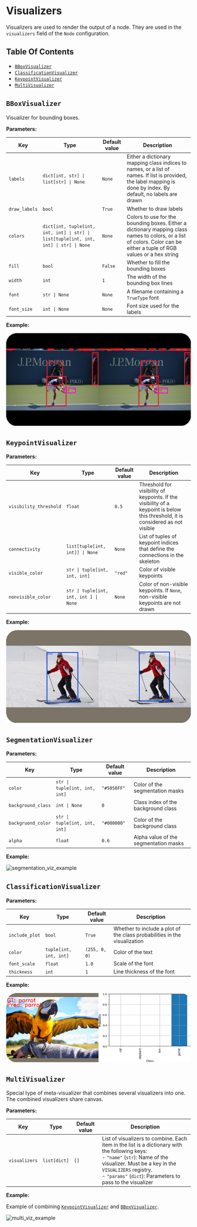 # Visualizers

Visualizers are used to render the output of a node. They are used in the `visualizers` field of the `Node` configuration.

## Table Of Contents

- [`BBoxVisualizer`](#bboxvisualizer)
- [`ClassificationVisualizer`](#classificationvisualizer)
- [`KeypointVisualizer`](#keypointvisualizer)
- [`MultiVisualizer`](#multivisualizer)

## `BBoxVisualizer`

Visualizer for bounding boxes.

**Parameters:**

| Key           | Type                                                                                  | Default value | Description                                                                                                                                                             |
| ------------- | ------------------------------------------------------------------------------------- | ------------- | ----------------------------------------------------------------------------------------------------------------------------------------------------------------------- |
| `labels`      | `dict[int, str] \| list[str] \| None`                                                 | `None`        | Either a dictionary mapping class indices to names, or a list of names. If list is provided, the label mapping is done by index. By default, no labels are drawn        |
| `draw_labels` | `bool`                                                                                | `True`        | Whether to draw labels                                                                                                                                                  |
| `colors`      | `dict[int, tuple[int, int, int] \| str] \| list[tuple[int, int, int] \| str] \| None` | `None`        | Colors to use for the bounding boxes. Either a dictionary mapping class names to colors, or a list of colors. Color can be either a tuple of RGB values or a hex string |
| `fill`        | `bool`                                                                                | `False`       | Whether to fill the bounding boxes                                                                                                                                      |
| `width`       | `int`                                                                                 | `1`           | The width of the bounding box lines                                                                                                                                     |
| `font`        | `str \| None`                                                                         | `None`        | A filename containing a `TrueType` font                                                                                                                                 |
| `font_size`   | `int \| None`                                                                         | `None`        | Font size used for the labels                                                                                                                                           |

**Example:**

![bounding_box_viz_example](https://github.com/luxonis/luxonis-train/blob/main/media/example_viz/bbox.png)

## `KeypointVisualizer`

**Parameters:**

| Key                    | Type                                   | Default value | Description                                                                                                                     |
| ---------------------- | -------------------------------------- | ------------- | ------------------------------------------------------------------------------------------------------------------------------- |
| `visibility_threshold` | `float`                                | `0.5`         | Threshold for visibility of keypoints. If the visibility of a keypoint is below this threshold, it is considered as not visible |
| `connectivity`         | `list[tuple[int, int]] \| None`        | `None`        | List of tuples of keypoint indices that define the connections in the skeleton                                                  |
| `visible_color`        | `str \| tuple[int, int, int]`          | `"red"`       | Color of visible keypoints                                                                                                      |
| `nonvisible_color`     | `str \| tuple[int, int, int ] \| None` | `None`        | Color of non-visible keypoints. If `None`, non-visible keypoints are not drawn                                                  |

**Example:**

![keypoints_viz_example](https://github.com/luxonis/luxonis-train/blob/main/media/example_viz/kpts.png)

## `SegmentationVisualizer`

**Parameters:**

| Key                | Type                          | Default value | Description                           |
| ------------------ | ----------------------------- | ------------- | ------------------------------------- |
| `color`            | `str \| tuple[int, int, int]` | `"#5050FF"`   | Color of the segmentation masks       |
| `background_class` | `int \| None`                 | `0`           | Class index of the background class   |
| `backgruond_color` | `str \| tuple[int, int, int]` | `"#000000"`   | Color of the background class         |
| `alpha`            | `float`                       | `0.6`         | Alpha value of the segmentation masks |

**Example:**

![segmentation_viz_example](https://github.com/luxonis/luxonis-train/blob/main/media/example_viz/segmentation.png)

## `ClassificationVisualizer`

**Parameters:**

| Key            | Type                   | Default value | Description                                                               |
| -------------- | ---------------------- | ------------- | ------------------------------------------------------------------------- |
| `include_plot` | `bool`                 | `True`        | Whether to include a plot of the class probabilities in the visualization |
| `color`        | `tuple[int, int, int]` | `(255, 0, 0)` | Color of the text                                                         |
| `font_scale`   | `float`                | `1.0`         | Scale of the font                                                         |
| `thickness`    | `int`                  | `1`           | Line thickness of the font                                                |

**Example:**

![class_viz_example](https://github.com/luxonis/luxonis-train/blob/main/media/example_viz/class.png)

## `MultiVisualizer`

Special type of meta-visualizer that combines several visualizers into one. The combined visualizers share canvas.

**Parameters:**

| Key           | Type         | Default value | Description                                                                                                                                                                                                                                                  |
| ------------- | ------------ | ------------- | ------------------------------------------------------------------------------------------------------------------------------------------------------------------------------------------------------------------------------------------------------------ |
| `visualizers` | `list[dict]` | `[]`          | List of visualizers to combine. Each item in the list is a dictionary with the following keys:<br> - `"name"` (`str`): Name of the visualizer. Must be a key in the `VISUALIZERS` registry. <br> - `"params"` (`dict`): Parameters to pass to the visualizer |

**Example:**

Example of combining [`KeypointVisualizer`](#keypointvisualizer) and [`BBoxVisualizer`](#bboxvisualizer).

![multi_viz_example](https://github.com/luxonis/luxonis-train/blob/main/media/example_viz/multi.png)
